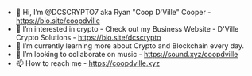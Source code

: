 - 👋 Hi, I’m @DCSCRYPTO7 aka Ryan "Coop D'Ville" Cooper - https://bio.site/coopdville
- 👀 I’m interested in  crypto - Check out my Business Website - D'Ville Crypto Solutions - https://bio.site/dcscrypto
- 🌱 I’m currently learning more about Crypto and Blockchain every day.
- 💞️ I’m looking to collaborate on music - https://sound.xyz/coopdville
- 📫 How to reach me - https://coopdville.xyz

<!---
DCSCRYPTO7/DCSCRYPTO7 is a ✨ special ✨ repository because its `README.md` (this file) appears on your GitHub profile.
You can click the Preview link to take a look at your changes.
--->
